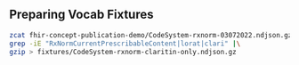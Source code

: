 
## Preparing Vocab Fixtures

```sh
zcat fhir-concept-publication-demo/CodeSystem-rxnorm-03072022.ndjson.gz |\
grep -iE "RxNormCurrentPrescribableContent|lorat|clari" |\
gzip > fixtures/CodeSystem-rxnorm-claritin-only.ndjson.gz
```
